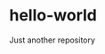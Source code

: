 # hello-world
Just another repository
<!DOCTYPE html>
<html lang="en-US">
  <head>
    <title>Hello World!</title>
  </head>
</html>
